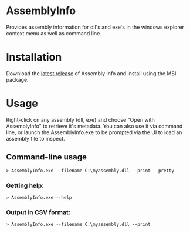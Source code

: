 # AssemblyInfo

Provides assembly information for dll's and exe's in the windows explorer context menu as well as command line.

# Installation

Download the [latest release](https://github.com/replaysMike/AssemblyInfo/releases) of Assembly Info and install using the MSI package.

# Usage

Right-click on any assembly (dll, exe) and choose "Open with AssemblyInfo" to retrieve it's metadata. You can also use it via command line, or launch the AssemblyInfo.exe to be prompted via the UI to load an assembly file to inspect.

## Command-line usage

```
> AssemblyInfo.exe --filename C:\myassembly.dll --print --pretty
```

### Getting help:
```
> AssemblyInfo.exe --help
```

### Output in CSV format:
```
> AssemblyInfo.exe --filename C:\myassembly.dll --print
```
